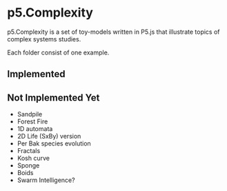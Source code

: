 # p5.Complexity 

p5.Complexity is a set of toy-models written in P5.js that illustrate 
topics of complex systems studies. 

Each folder consist of one example. 

## Implemented

## Not Implemented Yet

* Sandpile
* Forest Fire
* 1D automata
* 2D Life (SxBy) version
* Per Bak species evolution
* Fractals
* Kosh curve
* Sponge
* Boids
* Swarm Intelligence?